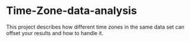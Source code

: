 # Time-Zone-data-analysis
This project describes how different time zones in the same data set can offset your results and how to handle it.
